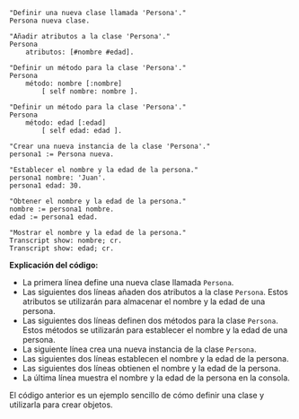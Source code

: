 ```smalltalk
"Definir una nueva clase llamada 'Persona'."
Persona nueva clase.

"Añadir atributos a la clase 'Persona'."
Persona
    atributos: [#nombre #edad].

"Definir un método para la clase 'Persona'."
Persona
    método: nombre [:nombre]
        [ self nombre: nombre ].

"Definir un método para la clase 'Persona'."
Persona
    método: edad [:edad]
        [ self edad: edad ].

"Crear una nueva instancia de la clase 'Persona'."
persona1 := Persona nueva.

"Establecer el nombre y la edad de la persona."
persona1 nombre: 'Juan'.
persona1 edad: 30.

"Obtener el nombre y la edad de la persona."
nombre := persona1 nombre.
edad := persona1 edad.

"Mostrar el nombre y la edad de la persona."
Transcript show: nombre; cr.
Transcript show: edad; cr.
```

**Explicación del código:**

* La primera línea define una nueva clase llamada `Persona`.
* Las siguientes dos líneas añaden dos atributos a la clase `Persona`. Estos atributos se utilizarán para almacenar el nombre y la edad de una persona.
* Las siguientes dos líneas definen dos métodos para la clase `Persona`. Estos métodos se utilizarán para establecer el nombre y la edad de una persona.
* La siguiente línea crea una nueva instancia de la clase `Persona`.
* Las siguientes dos líneas establecen el nombre y la edad de la persona.
* Las siguientes dos líneas obtienen el nombre y la edad de la persona.
* La última línea muestra el nombre y la edad de la persona en la consola.

El código anterior es un ejemplo sencillo de cómo definir una clase y utilizarla para crear objetos.